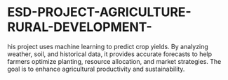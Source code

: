 # ESD-PROJECT-AGRICULTURE-RURAL-DEVELOPMENT-
his project uses machine learning to predict crop yields. By analyzing weather, soil, and historical data, it provides accurate forecasts to help farmers optimize planting, resource allocation, and market strategies. The goal is to enhance agricultural productivity and sustainability.
